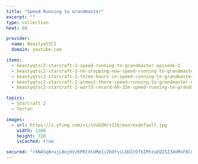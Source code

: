 ```yaml
---
title: "Speed Running to Grandmaster"
excerpt: ""
type: collection
heat: 60

provider:
  name: BeastyqtSC2
  domain: youtube.com

items:
  - beastyqtsc2-starcraft-2-speed-running-to-grandmaster-episode-1
  - beastyqtsc2-starcraft-2-no-stopping-now-speed-running-to-grandmaster-episode-2
  - beastyqtsc2-starcraft-2-three-hours-in-speed-running-to-grandmaster-episode-3
  - beastyqtsc2-starcraft-2-almost-there-speed-running-to-grandmaster-episode-5
  - beastyqtsc2-starcraft-2-world-record-6h-35m-speed-running-to-grandmaster-episode-6

topics:
  - StarCraft 2
  - Terran

images:
  - url: https://i.ytimg.com/vi/sVaXdHrxIIk/maxresdefault.jpg
    width: 1280
    height: 720
    isCached: true

secured: "rXNASq8+ujL8ojHVzKPRtXsUMe1iZbOfviLQUZrDfbIMtzuEQI5Z34UMnF8CouyQZQwAnQpOxRQD8WK5kM4C3sGbxPxN2kkIT0ZRYyS0mdue8Z+spQ8bhyygvVUBzVCHwYE/uoSsIiilR1KaBNFAlFf7htdQcGQTiDCSELEG3BnOyoqsdqcu37DMIN5k1U/FcVlCO7btBd3CghotevDckuQpar2ZlqB481qANf26xyDjFD2omdzzbclsjD3/1AXizragB+rKgInwmUSZQ+Ieiwr9mnPahOpoZtjayxX7fpMPpfnM+vBHusckDUR3rS1Nzsq+aMIosZDWNx8/FTxr46eAA5c6BA3iiJzDQbX7eA0=;QezI0+YzXb8nF0gdwB1gBg=="
---
```


